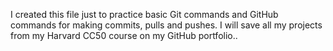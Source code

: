 I created this file just to practice basic Git commands and GitHub commands for making commits, pulls and pushes. I will save all my projects from my Harvard CC50 course on my GitHub portfolio..








